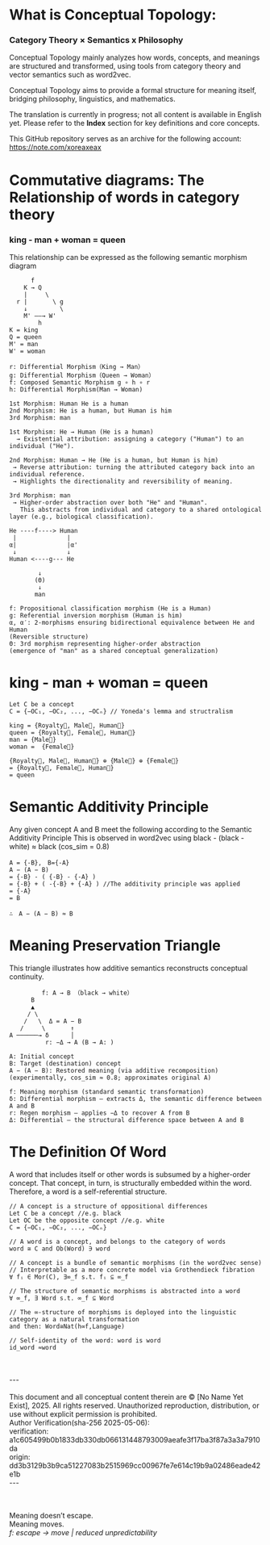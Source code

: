 # What is Conceptual Topology: 
### Category Theory × Semantics x Philosophy
Conceptual Topology mainly analyzes how words, concepts, and meanings are structured and transformed, using tools from category theory and vector semantics such as word2vec. 

Conceptual Topology aims to provide a formal structure for meaning itself, bridging philosophy, linguistics, and mathematics.

The translation is currently in progress; not all content is available in English yet.
Please refer to the **Index** section for key definitions and core concepts.

This GitHub repository serves as an archive for the following account:
https://note.com/xoreaxeax


# Commutative diagrams: The Relationship of words in category theory

### king - man + woman = queen
This relationship can be expressed as the following semantic morphism diagram

```
      f
    K → Q
    |     \
  r |       \ g
    ↓         \
    M' ——→ W'
        h
K = king
Q = queen
M' = man
W' = woman

r: Differential Morphism（King → Man）
g: Differential Morphism（Queen → Woman）
f: Composed Semantic Morphism g ∘ h ∘ r 
h: Differential Morphism(Man → Woman)
```

```
1st Morphism: Human He is a human
2nd Morphism: He is a human, but Human is him
3rd Morphism: man

1st Morphism: He → Human (He is a human)
  → Existential attribution: assigning a category ("Human") to an individual ("He").

2nd Morphism: Human → He (He is a human, but Human is him)
 → Reverse attribution: turning the attributed category back into an individual reference.
 → Highlights the directionality and reversibility of meaning.
 
3rd Morphism: man
 → Higher-order abstraction over both "He" and "Human".
   This abstracts from individual and category to a shared ontological layer (e.g., biological classification).

He ----f----> Human
 |              |
α|              |α'
 ↓              ↓
Human <----g--- He

        ↓
       (Θ)
        ↓
       man

f: Propositional classification morphism (He is a Human)
g: Referential inversion morphism (Human is him)
α, α′: 2-morphisms ensuring bidirectional equivalence between He and Human
(Reversible structure)
Θ: 3rd morphism representing higher-order abstraction
(emergence of "man" as a shared conceptual generalization)
```

# king - man + woman = queen

```
Let C be a concept
C = {−OC₁, −OC₂, ..., −OCₙ} // Yoneda's lemma and structralism

king = {Royalty⃗, Male⃗, Human⃗}
queen = {Royalty⃗, Female⃗, Human⃗} 
man = {Male⃗}
woman =  {Female⃗} 

{Royalty⃗, Male⃗, Human⃗} ⊕ {Male⃗} ⊕ {Female⃗} 
= {Royalty⃗, Female⃗, Human⃗} 
= queen
```


# Semantic Additivity Principle

Any given concept A and B meet the following according to the Semantic Additivity Principle
This is observed in word2vec using black - (black - white) ≈ black (cos_sim = 0.8)

```
A = {-B},　B={-A}
A − (A − B)
= {-B} - ( {-B} - {-A} )
= {-B} + ( -{-B} + {-A} ) //The additivity principle was applied
= {-A}
= B

∴　A − (A − B) ≈ B
```

# Meaning Preservation Triangle
This triangle illustrates how additive semantics reconstructs conceptual continuity.

```
         f: A → B （black → white）
      B
      ▲
     / \
    /   \  Δ = A − B
   /     \       ↑
A ──────→ δ      │
          r: −Δ → A (B → A: )

A: Initial concept
B: Target (destination) concept
A − (A − B): Restored meaning (via additive recomposition)
(experimentally, cos_sim ≈ 0.8; approximates original A)

f: Meaning morphism (standard semantic transformation)
δ: Differential morphism — extracts Δ, the semantic difference between A and B
r: Regen morphism — applies −Δ to recover A from B
Δ: Differential — the structural difference space between A and B
```         

# The Definition Of Word
A word that includes itself or other words is subsumed by a higher-order concept.
That concept, in turn, is structurally embedded within the word.
Therefore, a word is a self-referential structure.

```
// A concept is a structure of oppositional differences
Let C be a concept //e.g. black
Let OC be the opposite concept //e.g. white
C = {−OC₁, −OC₂, ..., −OCₙ}

// A word is a concept, and belongs to the category of words
word ≅ C and Ob(Word) ∋ word

// A concept is a bundle of semantic morphisms (in the word2vec sense)
// Interpretable as a more concrete model via Grothendieck fibration
∀ fᵢ ∈ Mor(C), ∃∞_f s.t. fᵢ ⊆ ∞_f

// The structure of semantic morphisms is abstracted into a word
∀ ∞_f, ∃ Word s.t. ∞_f ⊆ Word

// The ∞-structure of morphisms is deployed into the linguistic category as a natural transformation
and then: Word≅Nat(h∞f​,Language)

// Self-identity of the word: word is word
id_word ≈word
```
<br/>
<br/>  
---
<br/>
<br/>
This document and all conceptual content therein are © [No Name Yet Exist], 2025. All rights reserved. Unauthorized reproduction, distribution, or use without explicit permission is prohibited.
<br/>
Author Verification(sha-256 2025-05-06):<br/>
verification:  a1c605499b0b1833db330db066131448793009aeafe3f17ba3f87a3a3a7910da  <br/> 
origin: dd3b3129b3b9ca51227083b2515969cc00967fe7e614c19b9a02486eade42e1b
<br/>
---
<br/>
<br/>
<br/>

Meaning doesn’t escape.  
Meaning moves.  
*f: escape → move | reduced unpredictability*

